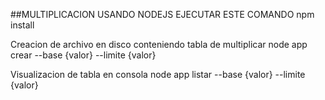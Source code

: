 

##MULTIPLICACION USANDO NODEJS
EJECUTAR ESTE COMANDO
npm install

Creacion de archivo en disco conteniendo tabla de multiplicar
node app crear --base {valor} --limite {valor}

Visualizacion de tabla en consola
node app listar --base {valor} --limite {valor}